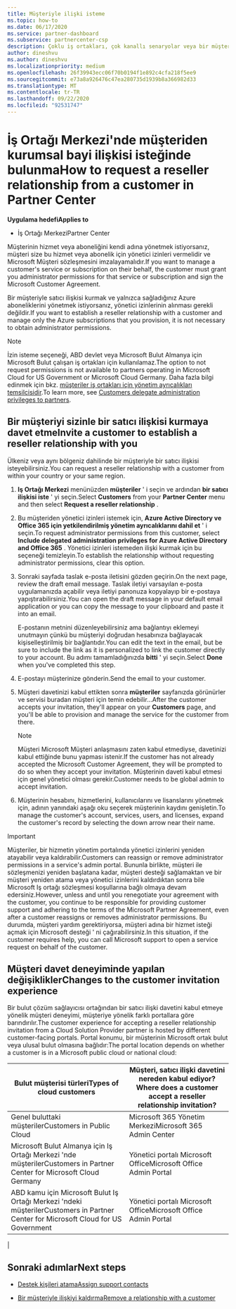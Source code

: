 ```yaml
---
title: Müşteriyle ilişki isteme
ms.topic: how-to
ms.date: 06/17/2020
ms.service: partner-dashboard
ms.subservice: partnercenter-csp
description: Çoklu iş ortakları, çok kanallı senaryolar veya bir müşterinin Temsilcili yönetici ayrıcalıklarına geri yüklenmesi gerekiyorsa bir müşteriyle ilişki isteyin.
author: dineshvu
ms.author: dineshvu
ms.localizationpriority: medium
ms.openlocfilehash: 26f39943ecc06f70b0194f1e892c4cfa218f5ee9
ms.sourcegitcommit: e73a8a926476c47ea280735d1939b8a366982d33
ms.translationtype: MT
ms.contentlocale: tr-TR
ms.lasthandoff: 09/22/2020
ms.locfileid: "92531747"
---
```

# <a name="how-to-request-a-reseller-relationship-from-a-customer-in-partner-center"></a><span data-ttu-id="399da-103">İş Ortağı Merkezi'nde müşteriden kurumsal bayi ilişkisi isteğinde bulunma</span><span class="sxs-lookup"><span data-stu-id="399da-103">How to request a reseller relationship from a customer in Partner Center</span></span>

<span data-ttu-id="399da-104">**Uygulama hedefi**</span><span class="sxs-lookup"><span data-stu-id="399da-104">**Applies to**</span></span>

- <span data-ttu-id="399da-105">İş Ortağı Merkezi</span><span class="sxs-lookup"><span data-stu-id="399da-105">Partner Center</span></span>

<span data-ttu-id="399da-106">Müşterinin hizmet veya aboneliğini kendi adına yönetmek istiyorsanız, müşteri size bu hizmet veya abonelik için yönetici izinleri vermelidir ve Microsoft Müşteri sözleşmesini imzalayamalıdır.</span><span class="sxs-lookup"><span data-stu-id="399da-106">If you want to manage a customer's service or subscription on their behalf, the customer must grant you administrator permissions for that service or subscription and sign the Microsoft Customer Agreement.</span></span>

<span data-ttu-id="399da-107">Bir müşteriyle satıcı ilişkisi kurmak ve yalnızca sağladığınız Azure aboneliklerini yönetmek istiyorsanız, yönetici izinlerinin alınması gerekli değildir.</span><span class="sxs-lookup"><span data-stu-id="399da-107">If you want to establish a reseller relationship with a customer and manage only the Azure subscriptions that you provision, it is not necessary to obtain administrator permissions.</span></span>

>[!NOTE] 
><span data-ttu-id="399da-108">İzin isteme seçeneği, ABD devlet veya Microsoft Bulut Almanya için Microsoft Bulut çalışan iş ortakları için kullanılamaz.</span><span class="sxs-lookup"><span data-stu-id="399da-108">The option to not request permissions is not available to partners operating in Microsoft Cloud for US Government or Microsoft Cloud Germany.</span></span> <span data-ttu-id="399da-109">Daha fazla bilgi edinmek için bkz. [müşteriler iş ortakları için yönetim ayrıcalıkları temsilcisidir](customers-revoke-admin-privileges.md).</span><span class="sxs-lookup"><span data-stu-id="399da-109">To learn more, see [Customers delegate administration privileges to partners](customers-revoke-admin-privileges.md).</span></span>

## <a name="invite-a-customer-to-establish-a-reseller-relationship-with-you"></a><span data-ttu-id="399da-110">Bir müşteriyi sizinle bir satıcı ilişkisi kurmaya davet etme</span><span class="sxs-lookup"><span data-stu-id="399da-110">Invite a customer to establish a reseller relationship with you</span></span>

<span data-ttu-id="399da-111">Ülkeniz veya aynı bölgeniz dahilinde bir müşteriyle bir satıcı ilişkisi isteyebilirsiniz.</span><span class="sxs-lookup"><span data-stu-id="399da-111">You can request a reseller relationship with a customer from within your country or your same region.</span></span>

1. <span data-ttu-id="399da-112">**Iş Ortağı Merkezi** menünüzden **müşteriler** ' i seçin ve ardından **bir satıcı ilişkisi iste** ' yi seçin.</span><span class="sxs-lookup"><span data-stu-id="399da-112">Select **Customers** from your **Partner Center** menu and then select **Request a reseller relationship** .</span></span>

2. <span data-ttu-id="399da-113">Bu müşteriden yönetici izinleri istemek için, **Azure Active Directory ve Office 365 için yetkilendirilmiş yönetim ayrıcalıklarını dahil et** ' i seçin.</span><span class="sxs-lookup"><span data-stu-id="399da-113">To request administrator permissions from this customer, select **Include delegated administration privileges for Azure Active Directory and Office 365** .</span></span> <span data-ttu-id="399da-114">Yönetici izinleri istemeden ilişki kurmak için bu seçeneği temizleyin.</span><span class="sxs-lookup"><span data-stu-id="399da-114">To establish the relationship without requesting administrator permissions, clear this option.</span></span>

3. <span data-ttu-id="399da-115">Sonraki sayfada taslak e-posta iletisini gözden geçirin.</span><span class="sxs-lookup"><span data-stu-id="399da-115">On the next page, review the draft email message.</span></span> <span data-ttu-id="399da-116">Taslak iletiyi varsayılan e-posta uygulamanızda açabilir veya iletiyi panonuza kopyalayıp bir e-postaya yapıştırabilirsiniz.</span><span class="sxs-lookup"><span data-stu-id="399da-116">You can open the draft message in your default email application or you can copy the message to your clipboard and paste it into an email.</span></span>

   <span data-ttu-id="399da-117">E-postanın metnini düzenleyebilirsiniz ama bağlantıyı eklemeyi unutmayın çünkü bu müşteriyi doğrudan hesabınıza bağlayacak kişiselleştirilmiş bir bağlantıdır.</span><span class="sxs-lookup"><span data-stu-id="399da-117">You can edit the text in the email, but be sure to include the link as it is personalized to link the customer directly to your account.</span></span> <span data-ttu-id="399da-118">Bu adımı tamamladığınızda **bitti** ' yi seçin.</span><span class="sxs-lookup"><span data-stu-id="399da-118">Select **Done** when you've completed this step.</span></span>

4. <span data-ttu-id="399da-119">E-postayı müşterinize gönderin.</span><span class="sxs-lookup"><span data-stu-id="399da-119">Send the email to your customer.</span></span>

5. <span data-ttu-id="399da-120">Müşteri davetinizi kabul ettikten sonra **müşteriler** sayfanızda görünürler ve servisi buradan müşteri için temin edebilir...</span><span class="sxs-lookup"><span data-stu-id="399da-120">After the customer accepts your invitation, they'll appear on your **Customers** page, and you'll be able to provision and manage the service for the customer from there.</span></span>

   > [!NOTE]
   > <span data-ttu-id="399da-121">Müşteri Microsoft Müşteri anlaşmasını zaten kabul etmediyse, davetinizi kabul ettiğinde bunu yapması istenir.</span><span class="sxs-lookup"><span data-stu-id="399da-121">If the customer has not already accepted the Microsoft Customer Agreement, they will be prompted to do so when they accept your invitation.</span></span> <span data-ttu-id="399da-122">Müşterinin daveti kabul etmesi için genel yönetici olması gerekir.</span><span class="sxs-lookup"><span data-stu-id="399da-122">Customer needs to be global admin to accept invitation.</span></span>

6. <span data-ttu-id="399da-123">Müşterinin hesabını, hizmetlerini, kullanıcılarını ve lisanslarını yönetmek için, adının yanındaki aşağı oku seçerek müşterinin kaydını genişletin.</span><span class="sxs-lookup"><span data-stu-id="399da-123">To manage the customer's account, services, users, and licenses, expand the customer's record by selecting the down arrow near their name.</span></span>

> [!IMPORTANT]  
> <span data-ttu-id="399da-124">Müşteriler, bir hizmetin yönetim portalında yönetici izinlerini yeniden atayabilir veya kaldırabilir.</span><span class="sxs-lookup"><span data-stu-id="399da-124">Customers can reassign or remove administrator permissions in a service's admin portal.</span></span> <span data-ttu-id="399da-125">Bununla birlikte, müşteri ile sözleşmenizi yeniden başlatana kadar, müşteri desteği sağlamaktan ve bir müşteri yeniden atama veya yönetici izinlerini kaldırdıktan sonra bile Microsoft Iş ortağı sözleşmesi koşullarına bağlı olmaya devam edersiniz.</span><span class="sxs-lookup"><span data-stu-id="399da-125">However, unless and until you renegotiate your agreement with the customer, you continue to be responsible for providing customer support and adhering to the terms of the Microsoft Partner Agreement, even after a customer reassigns or removes administrator permissions.</span></span> <span data-ttu-id="399da-126">Bu durumda, müşteri yardım gerektiriyorsa, müşteri adına bir hizmet isteği açmak için Microsoft desteği ' ni çağırabilirsiniz.</span><span class="sxs-lookup"><span data-stu-id="399da-126">In this situation, if the customer requires help, you can call Microsoft support to open a service request on behalf of the customer.</span></span>

## <a name="changes-to-the-customer-invitation-experience"></a><span data-ttu-id="399da-127">Müşteri davet deneyiminde yapılan değişiklikler</span><span class="sxs-lookup"><span data-stu-id="399da-127">Changes to the customer invitation experience</span></span>

<span data-ttu-id="399da-128">Bir bulut çözüm sağlayıcısı ortağından bir satıcı ilişki davetini kabul etmeye yönelik müşteri deneyimi, müşteriye yönelik farklı portallara göre barındırılır.</span><span class="sxs-lookup"><span data-stu-id="399da-128">The customer experience for accepting a reseller relationship invitation from a Cloud Solution Provider partner is hosted by different customer-facing portals.</span></span> <span data-ttu-id="399da-129">Portal konumu, bir müşterinin Microsoft ortak bulut veya ulusal bulut olmasına bağlıdır:</span><span class="sxs-lookup"><span data-stu-id="399da-129">The portal location depends on whether a customer is in a Microsoft public cloud or national cloud:</span></span>

|<span data-ttu-id="399da-130">Bulut müşterisi türleri</span><span class="sxs-lookup"><span data-stu-id="399da-130">Types of cloud customers</span></span>  | <span data-ttu-id="399da-131">Müşteri, satıcı ilişki davetini nereden kabul ediyor?</span><span class="sxs-lookup"><span data-stu-id="399da-131">Where does a customer accept a reseller relationship invitation?</span></span> |
|---------|---------
| <span data-ttu-id="399da-132">Genel buluttaki müşteriler</span><span class="sxs-lookup"><span data-stu-id="399da-132">Customers in Public Cloud</span></span> | <span data-ttu-id="399da-133">Microsoft 365 Yönetim Merkezi</span><span class="sxs-lookup"><span data-stu-id="399da-133">Microsoft 365 Admin Center</span></span> |
| <span data-ttu-id="399da-134">Microsoft Bulut Almanya için Iş Ortağı Merkezi 'nde müşteriler</span><span class="sxs-lookup"><span data-stu-id="399da-134">Customers in Partner Center for Microsoft Cloud Germany</span></span> | <span data-ttu-id="399da-135">Yönetici portalı Microsoft Office</span><span class="sxs-lookup"><span data-stu-id="399da-135">Microsoft Office Admin Portal</span></span> |
| <span data-ttu-id="399da-136">ABD kamu için Microsoft Bulut Iş Ortağı Merkezi 'ndeki müşteriler</span><span class="sxs-lookup"><span data-stu-id="399da-136">Customers in Partner Center for Microsoft Cloud for US Government</span></span> | <span data-ttu-id="399da-137">Yönetici portalı Microsoft Office</span><span class="sxs-lookup"><span data-stu-id="399da-137">Microsoft Office Admin Portal</span></span> |
|

## <a name="next-steps"></a><span data-ttu-id="399da-138">Sonraki adımlar</span><span class="sxs-lookup"><span data-stu-id="399da-138">Next steps</span></span>

- [<span data-ttu-id="399da-139">Destek kişileri atama</span><span class="sxs-lookup"><span data-stu-id="399da-139">Assign support contacts</span></span>](assign-support-contacts.md)

- [<span data-ttu-id="399da-140">Bir müşteriyle ilişkiyi kaldırma</span><span class="sxs-lookup"><span data-stu-id="399da-140">Remove a relationship with a customer</span></span>](remove-a-relationship.md)
